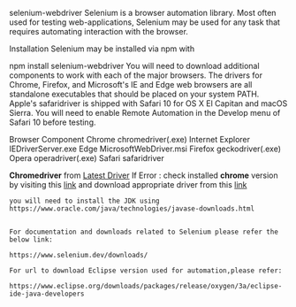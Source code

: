 selenium-webdriver
Selenium is a browser automation library. Most often used for testing web-applications, Selenium may be used for any task that requires automating interaction with the browser.

Installation
Selenium may be installed via npm with

npm install selenium-webdriver
You will need to download additional components to work with each of the major browsers. The drivers for Chrome, Firefox, and Microsoft's IE and Edge web browsers are all standalone executables that should be placed on your system PATH. Apple's safaridriver is shipped with Safari 10 for OS X El Capitan and macOS Sierra. You will need to enable Remote Automation in the Develop menu of Safari 10 before testing.

Browser	Component
Chrome	chromedriver(.exe)
Internet Explorer	IEDriverServer.exe
Edge	MicrosoftWebDriver.msi
Firefox	geckodriver(.exe)
Opera	operadriver(.exe)
Safari	safaridriver

**Chromedriver** from [Latest Driver](https://chromedriver.storage.googleapis.com/81.0.4044.138/chromedriver_win32.zip)
    If Error : check installed **chrome** version by visiting this [link](chrome://version) 
    and download appropriate driver from this [link]([chrome://version](https://chromedriver.chromium.org/downloads))
    
    you will need to install the JDK using https://www.oracle.com/java/technologies/javase-downloads.html 
    
    
    For documentation and downloads related to Selenium please refer the below link:
    
    https://www.selenium.dev/downloads/
    
    For url to download Eclipse version used for automation,please refer:
    
    https://www.eclipse.org/downloads/packages/release/oxygen/3a/eclipse-ide-java-developers
    
    
    
    
